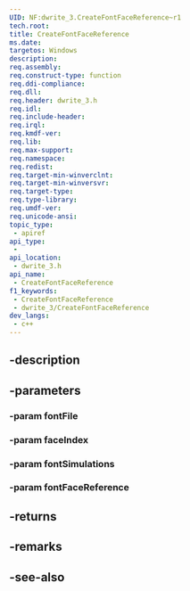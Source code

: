 ```yaml
---
UID: NF:dwrite_3.CreateFontFaceReference~r1
tech.root: 
title: CreateFontFaceReference
ms.date: 
targetos: Windows
description: 
req.assembly: 
req.construct-type: function
req.ddi-compliance: 
req.dll: 
req.header: dwrite_3.h
req.idl: 
req.include-header: 
req.irql: 
req.kmdf-ver: 
req.lib: 
req.max-support: 
req.namespace: 
req.redist: 
req.target-min-winverclnt: 
req.target-min-winversvr: 
req.target-type: 
req.type-library: 
req.umdf-ver: 
req.unicode-ansi: 
topic_type:
 - apiref
api_type:
 - 
api_location:
 - dwrite_3.h
api_name:
 - CreateFontFaceReference
f1_keywords:
 - CreateFontFaceReference
 - dwrite_3/CreateFontFaceReference
dev_langs:
 - c++
---
```


## -description

## -parameters

### -param fontFile

### -param faceIndex

### -param fontSimulations

### -param fontFaceReference

## -returns

## -remarks

## -see-also

